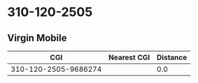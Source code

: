 # 310-120-2505
## Virgin Mobile


| CGI | Nearest CGI | Distance |
|-----|-------------|----------|
| 310-120-2505-9686274 |  | 0.0 |

